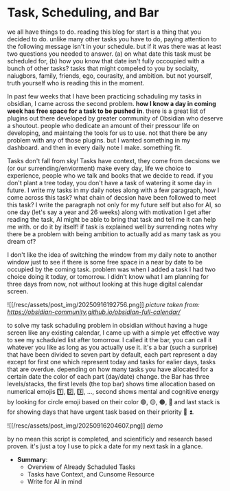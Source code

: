 # Task, Scheduling, and Bar

we all have things to do. reading this blog for start is a thing that you decided to do. unlike many other tasks you have to do, paying attention to the following message isn't in your schedule. but if it was there was at least two questions you needed to answer. (a) on what date this task must be scheduled for, (b) how you know that date isn't fully occoupied with a bunch of other tasks? tasks that might compeled to you by sociaity, naiugbors, family, friends, ego, courasity, and ambition. but not yourself, truth yourself who is reading this in the moment.

In past few weeks that I have been practicing schaduling my tasks in obsidian, I came across the second problem. **how I know a day in coming week has free space for a task to be pushed in**. there is a great list of plugins out there developed by greater community of Obsidian who deserve a shoutout. people who dedicate an amount of their pressour life on developing, and maintaing the tools for us to use. not that there be any problem with any of those plugins. but I wanted something in my dashboard. and then in every daily note I make. something fit.

Tasks don't fall from sky! Tasks have context, they come from decsions we (or our surrending/enviorment) make every day, life we choice to experience, people who we talk and  books that we decide to read. if you don't plant a tree today, you don't have a task of watering it some day in future. I write my tasks in my daily notes along with a few paragraph, how I come across this task? what chain of decsion have been followed to meet this task? I write the paragraph not only for my future self but also for AI, so one day (let's say a year and 26 weeks) along with motivation I get after reading the task, AI might be able to bring that task and tell me it can help me with. or do it by itself! if task is explained well by surrending notes why there be a problem with being ambition to actually add as many task as you dream of?

I don't like the idea of switching the window from my daily note to another window just to see if there is some free space in a near by date to be occupied by the coming task. problem was when I added a task I had two choice doing it today, or tomorrow. I didn't know what I am planning for three days from now, not without looking at this huge digital calendar screen. 

![[/resc/assets/post_img/20250916192756.png]]
*picture taken from: https://obsidian-community.github.io/obsidian-full-calendar/*


to solve my task schaduling problem in obsidian without having a huge screen like any existing calendar, I came up with a simple yet effective way to see my schaduled list after tomorrow. I called it the bar, you can call it whatever you like as long as you actually use it. it's a bar (such a surprise) that have been divided to seven part by default, each part represent a day except for first one which represent today and tasks for ealier days, tasks that are overdue. depending on how many tasks you have allocated for a certain date the color of each part (day/date) change. the Bar has three levels/stacks, the first levels (the top bar) shows time allocation based on numerical emojis 1️⃣, 2️⃣, 3️⃣, ..., second shows mental and cognitive energy by looking for circle emoji based on their color 🟢, 🟡, 🟠, 🔴 and last stack is for showing days that have urgent task based on their priority 🔼 ⏫.


![[/resc/assets/post_img/20250916204607.png]]
*demo*


by no mean this script is completed, and scientificly and research based proven. it's just a toy I use to pick a date for my next task in a glance.


- **Summary**:
	- Overview of Already Schaduled Tasks
	- Tasks have Context, and Cunsome Resource
	- Write for AI in mind


